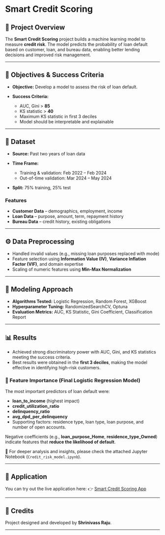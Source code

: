 # Smart Credit Scoring

## 📌 Project Overview

The **Smart Credit Scoring** project builds a machine learning model to measure **credit risk**. The model predicts the probability of loan default based on customer, loan, and bureau data, enabling better lending decisions and improved risk management.

---

## 🎯 Objectives & Success Criteria

* **Objective:** Develop a model to assess the risk of loan default.
* **Success Criteria:**

  * AUC, Gini > **85**
  * KS statistic > **40**
  * Maximum KS statistic in first 3 deciles
  * Model should be interpretable and explainable

---

## 📂 Dataset

* **Source:** Past two years of loan data
* **Time Frame:**

  * Training & validation: Feb 2022 – Feb 2024
  * Out-of-time validation: Mar 2024 – May 2024
* **Split:** 75% training, 25% test

### Features

* **Customer Data** – demographics, employment, income
* **Loan Data** – purpose, amount, term, repayment history
* **Bureau Data** – credit history, existing obligations

---

## ⚙️ Data Preprocessing

* Handled invalid values (e.g., missing loan purposes replaced with mode)
* Feature selection using **Information Value (IV)**, **Variance Inflation Factor (VIF)**, and domain expertise
* Scaling of numeric features using **Min-Max Normalization**

---

## 🤖 Modeling Approach

* **Algorithms Tested:** Logistic Regression, Random Forest, XGBoost
* **Hyperparameter Tuning:** RandomizedSearchCV, Optuna
* **Evaluation Metrics:** AUC, KS Statistic, Gini Coefficient, Classification Report

---

## 📊 Results

* Achieved strong discriminatory power with AUC, Gini, and KS statistics meeting the success criteria.
* Best results were obtained in the **first 3 deciles**, making the model effective in identifying high-risk customers.

### 🔑 Feature Importance (Final Logistic Regression Model)

The most important predictors of loan default were:

* **loan\_to\_income** (highest impact)
* **credit\_utilization\_ratio**
* **delinquency\_ratio**
* **avg\_dpd\_per\_delinquency**
* Supporting factors: residence type, loan type, loan purpose, and number of open accounts.

Negative coefficients (e.g., **loan\_purpose\_Home**, **residence\_type\_Owned**) indicate features that **reduce the likelihood of default**.

📌 For deeper analysis and insights, please check the attached Jupyter Notebook (`Credit_risk_model.ipynb`).

---

## 🚀 Application

You can try out the live application here:
👉 [Smart Credit Scoring App](https://smart-credit-scoring.streamlit.app/)

---

## 🙌 Credits

Project designed and developed by **Shrinivass Raju**.

---



